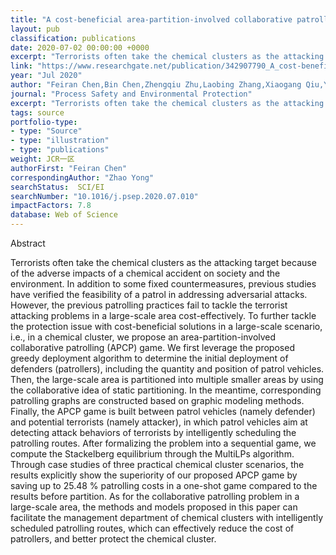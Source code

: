 ```yaml
---
title: "A cost-beneficial area-partition-involved collaborative patrolling game in a large-scale chemical cluster"
layout: pub
classification: publications
date: 2020-07-02 00:00:00 +0000
excerpt: "Terrorists often take the chemical clusters as the attacking target because of the adverse impacts of a chemical accident on society and the environment. In addition to some fixed countermeasures, previous studies have verified the feasibility of a patrol in addressing adversarial attacks. However, the previous patrolling practices fail to tackle t..."
link: "https://www.researchgate.net/publication/342907790_A_cost-beneficial_area-partition-involved_collaborative_patrolling_game_in_a_large-scale_chemical_cluster"
year: "Jul 2020"
author: "Feiran Chen,Bin Chen,Zhengqiu Zhu,Laobing Zhang,Xiaogang Qiu,Yiduo Wang,Zhao Yong,"
journal: "Process Safety and Environmental Protection"
excerpt: "Terrorists often take the chemical clusters as the attacking target because of the adverse impacts of a chemical accident on society and the environment. In addition to some fixed countermeasures, previous studies have verified the feasibility of a patrol in addressing adversarial attacks. However, the previous patrolling practices fail to tackle t..."
tags: source
portfolio-type: 
- type: "Source"
- type: "illustration"
- type: "publications"
weight: JCR一区
authorFirst: "Feiran Chen"
correspondingAuthor: "Zhao Yong"
searchStatus:  SCI/EI
searchNumber: "10.1016/j.psep.2020.07.010"
impactFactors: 7.8
database: Web of Science
---
```

Abstract

Terrorists often take the chemical clusters as the attacking target because of the adverse impacts of a chemical accident on society and the environment. In addition to some fixed countermeasures, previous studies have verified the feasibility of a patrol in addressing adversarial attacks. However, the previous patrolling practices fail to tackle the terrorist attacking problems in a large-scale area cost-effectively. To further tackle the protection issue with cost-beneficial solutions in a large-scale scenario, i.e., in a chemical cluster, we propose an area-partition-involved collaborative patrolling (APCP) game. We first leverage the proposed greedy deployment algorithm to determine the initial deployment of defenders (patrollers), including the quantity and position of patrol vehicles. Then, the large-scale area is partitioned into multiple smaller areas by using the collaborative idea of static partitioning. In the meantime, corresponding patrolling graphs are constructed based on graphic modeling methods. Finally, the APCP game is built between patrol vehicles (namely defender) and potential terrorists (namely attacker), in which patrol vehicles aim at detecting attack behaviors of terrorists by intelligently scheduling the patrolling routes. After formalizing the problem into a sequential game, we compute the Stackelberg equilibrium through the MultiLPs algorithm. Through case studies of three practical chemical cluster scenarios, the results explicitly show the superiority of our proposed APCP game by saving up to 25.48 % patrolling costs in a one-shot game compared to the results before partition. As for the collaborative patrolling problem in a large-scale area, the methods and models proposed in this paper can facilitate the management department of chemical clusters with intelligently scheduled patrolling routes, which can effectively reduce the cost of patrollers, and better protect the chemical cluster.